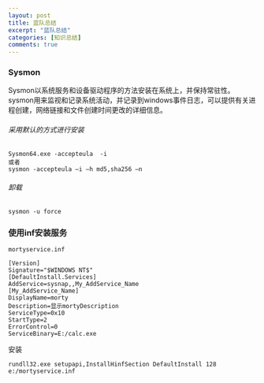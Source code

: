 ```yaml
---
layout: post
title: 蓝队总结
excerpt: "蓝队总结"
categories: [知识总结]
comments: true
---
```

### Sysmon
Sysmon以系统服务和设备驱动程序的方法安装在系统上，并保持常驻性。sysmon用来监视和记录系统活动，并记录到windows事件日志，可以提供有关进程创建，网络链接和文件创建时间更改的详细信息。

###### 采用默认的方式进行安装
```
Sysmon64.exe -accepteula  -i
或者
sysmon -accepteula –i –h md5,sha256 –n
```
###### 卸载
```
sysmon -u force
```

### 使用inf安装服务
`mortyservice.inf`
```
[Version]
Signature="$WINDOWS NT$"
[DefaultInstall.Services]
AddService=sysnap,,My_AddService_Name
[My_AddService_Name]
DisplayName=morty
Description=显示mortyDescription
ServiceType=0x10
StartType=2
ErrorControl=0
ServiceBinary=E:/calc.exe
```
安装
```
rundll32.exe setupapi,InstallHinfSection DefaultInstall 128 e:/mortyservice.inf
```